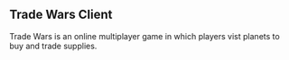 ## Trade Wars Client

Trade Wars is an online multiplayer game in which players vist planets to buy and trade supplies.